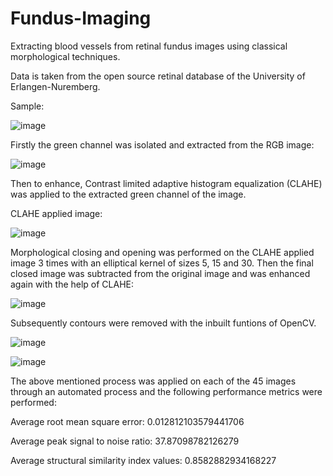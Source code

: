 # Fundus-Imaging
Extracting blood vessels from retinal fundus images using classical morphological techniques.

Data is taken from the open source retinal database of the University of Erlangen-Nuremberg. 

Sample: 

![image](https://user-images.githubusercontent.com/53914842/140279666-58740fc9-1f41-4a73-be95-4e44608132be.png)


Firstly the green channel was isolated and extracted from the RGB image:

![image](https://user-images.githubusercontent.com/53914842/140279744-d3194c21-0605-4880-94db-4ab0bc6ca000.png)

Then to enhance, Contrast limited adaptive histogram equalization (CLAHE) was applied to the extracted green channel of the image. 

CLAHE applied image:

![image](https://user-images.githubusercontent.com/53914842/140279789-19342d13-afb1-4b10-afe0-6aee34437ffc.png)

Morphological closing and opening was performed on the CLAHE applied image 3 times with an elliptical kernel of sizes 5, 15 and 30. Then the final closed image was subtracted from the original image and was enhanced again with the help of CLAHE:

![image](https://user-images.githubusercontent.com/53914842/140279823-1b9426c9-4f6e-4f91-8b78-036e6b43d54b.png)


Subsequently contours were removed with the inbuilt funtions of OpenCV.

![image](https://user-images.githubusercontent.com/53914842/140279873-4adf7981-f5ae-48eb-9424-bba1f8d3e6b1.png)


![image](https://user-images.githubusercontent.com/53914842/140279934-b236b1bf-26ae-4cba-8b55-335f3d91dc69.png)


The above mentioned process was applied on each of the 45 images through an automated process and the following performance metrics were performed:

Average root mean square error: 0.012812103579441706 

Average peak signal to noise ratio: 37.87098782126279

Average structural similarity index values: 0.8582882934168227
